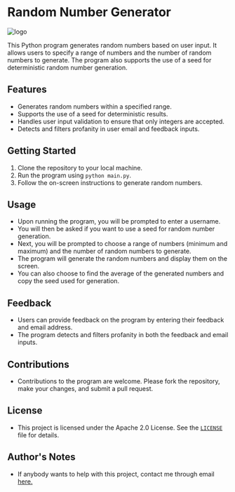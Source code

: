 # Random Number Generator
![logo](/noncode/logo.png)

This Python program generates random numbers based on user input. It allows users to specify a range of numbers and the number of random numbers to generate. The program also supports the use of a seed for deterministic random number generation.

## Features

- Generates random numbers within a specified range.
- Supports the use of a seed for deterministic results.
- Handles user input validation to ensure that only integers are accepted.
- Detects and filters profanity in user email and feedback inputs.

## Getting Started

1. Clone the repository to your local machine.
3. Run the program using `python main.py`.
4. Follow the on-screen instructions to generate random numbers.

## Usage

- Upon running the program, you will be prompted to enter a username.
- You will then be asked if you want to use a seed for random number generation.
- Next, you will be prompted to choose a range of numbers (minimum and maximum) and the number of random numbers to generate.
- The program will generate the random numbers and display them on the screen.
- You can also choose to find the average of the generated numbers and copy the seed used for generation.

## Feedback

- Users can provide feedback on the program by entering their feedback and email address.
- The program detects and filters profanity in both the feedback and email inputs.

## Contributions

- Contributions to the program are welcome. Please fork the repository, make your changes, and submit a pull request.

## License

- This project is licensed under the Apache 2.0 License. See the [`LICENSE`](LICENSE) file for details.

## Author's Notes
- If anybody wants to help with this project, contact me through email [here.](https://mail.google.com/mail/u/0/?fs=1&to=sashapbaranov@gmail.com&tf=cm)
